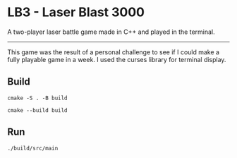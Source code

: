 # LB3 - Laser Blast 3000

A two-player laser battle game made in C++ and played in the terminal.
_____________________________

This game was the result of a personal challenge to see if I could make a fully playable game in a week. I used the curses library for terminal display.

## Build

`cmake -S . -B build`

`cmake --build build`

## Run

`./build/src/main`
